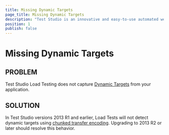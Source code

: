 ```yaml
---
title: Missing Dynamic Targets
page_title: Missing Dynamic Targets
description: "Test Studio is an innovative and easy-to-use automated web, WPF and load testing solution. Test Studio tests support essential technologies like ASP.NET AJAX, Silverlight, PHP and MVC. HTML5, Testing framework, functional testing, performance testing, load testing, exploratory testing, manual testing."
position: 1
publish: false
---
```

# Missing Dynamic Targets

## PROBLEM

Test Studio Load Testing does not capture <a href="/features/testing-types/load-testing/dynamic-targets" target="_blank">Dynamic Targets</a> from your application.

## SOLUTION

In Test Studio versions 2013 R1 and earlier, Load Tests will not detect dynamic targets using <a href="http://www.w3.org/Protocols/rfc2616/rfc2616-sec3.html#sec3.6.1" target="_blank">chunked transfer encoding</a>. Upgrading to 2013 R2 or later should resolve this behavior.

